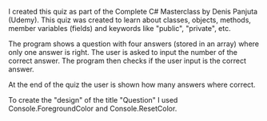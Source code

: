 I created this quiz as part of the Complete C# Masterclass by Denis Panjuta (Udemy). 
This quiz was created to learn about classes, objects, methods, member variables (fields) and keywords like "public", "private", etc. 

The program shows a question with four answers (stored in an array) where only one answer is right. The user is asked to input the number of the correct answer. The program then checks if the user input is the correct answer.

At the end of the quiz the user is shown how many answers where correct.

To create the "design" of the title "Question" I used Console.ForegroundColor and Console.ResetColor.

